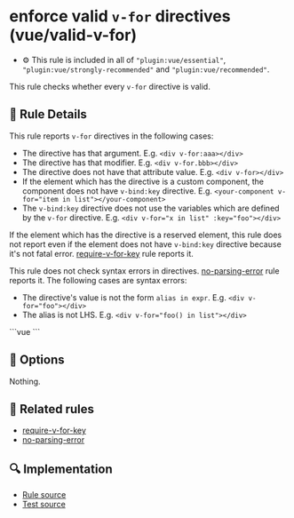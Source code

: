 # enforce valid `v-for` directives (vue/valid-v-for)

- :gear: This rule is included in all of `"plugin:vue/essential"`, `"plugin:vue/strongly-recommended"` and `"plugin:vue/recommended"`.

This rule checks whether every `v-for` directive is valid.

## :book: Rule Details

This rule reports `v-for` directives in the following cases:

- The directive has that argument. E.g. `<div v-for:aaa></div>`
- The directive has that modifier. E.g. `<div v-for.bbb></div>`
- The directive does not have that attribute value. E.g. `<div v-for></div>`
- If the element which has the directive is a custom component, the component does not have `v-bind:key` directive. E.g. `<your-component v-for="item in list"></your-component>`
- The `v-bind:key` directive does not use the variables which are defined by the `v-for` directive. E.g. `<div v-for="x in list" :key="foo"></div>`

If the element which has the directive is a reserved element, this rule does not report even if the element does not have `v-bind:key` directive because it's not fatal error. [require-v-for-key] rule reports it.

This rule does not check syntax errors in directives. [no-parsing-error] rule reports it.
The following cases are syntax errors:

- The directive's value is not the form `alias in expr`. E.g. `<div v-for="foo"></div>`
- The alias is not LHS. E.g. `<div v-for="foo() in list"></div>`

<eslint-code-block :rules="{'vue/valid-v-for': ['error']}">
```vue
<template>
  <!-- ✓ GOOD -->
  <div v-for="todo in todos"/>
  <MyComponent
    v-for="todo in todos"
    :key="todo.id"
  />
  <div
    v-for="todo in todos"
    :is="MyComponent"
    :key="todo.id"
  />

  <!-- ✗ BAD -->
  <div v-for/>
  <div v-for:aaa="todo in todos"/>
  <div v-for.bbb="todo in todos"/>
  <div
    v-for="todo in todos"
    is="MyComponent"
  />
  <MyComponent v-for="todo in todos"/>
  <MyComponent
    v-for="todo in todos"
    :key="foo"
  />
</template>
```
</eslint-code-block>

## :wrench: Options

Nothing.

## :couple: Related rules

- [require-v-for-key]
- [no-parsing-error]


[require-v-for-key]: require-v-for-key.md
[no-parsing-error]: no-parsing-error.md

## :mag: Implementation

- [Rule source](https://github.com/vuejs/eslint-plugin-vue/blob/master/lib/rules/valid-v-for.js)
- [Test source](https://github.com/vuejs/eslint-plugin-vue/blob/master/tests/lib/rules/valid-v-for.js)
